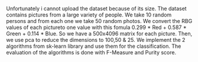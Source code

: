 Unfortunately i cannot upload the dataset because of its size.
The dataset contains pictures from a large variety of people. We take 10 random persons and from each one we take 50 random photos.
We convert the RBG values of each pictureto one value with this fomula 0.299 * Red + 0.587 * Green + 0.114 * Blue. 
So we have a 500x4096 matrix for each picture. Then, we use pca to reduce the dimensions to 100,50 & 25.
We implement the 2 algorithms from sk-learn library and use them for the classification.
The evaluation of the algorithms  is done with F-Measure and Purity score.

